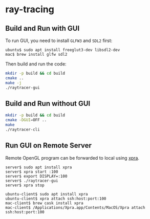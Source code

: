 # ray-tracing

## Build and Run with GUI

To run GUI, you need to install `GLFW3` and `SDL2` first:

```
ubuntu$ sudo apt install freeglut3-dev libsdl2-dev
mac$ brew install glfw sdl2
```

Then build and run the code:

```bash
mkdir -p build && cd build
cmake ..
make -j
./raytracer-gui
```

## Build and Run without GUI

```bash
mkdir -p build && cd build
cmake -DGUI=OFF ..
make
./raytracer-cli
```

## Run GUI on Remote Server

Remote OpenGL program can be forwarded to local using [xpra](https://xpra.org).

```
server$ sudo apt install xpra
server$ xpra start :100
server$ export DISPLAY=:100
server$ ./raytracer-gui
server$ xpra stop

ubuntu-client$ sudo apt install xpra
ubuntu-client$ xpra attach ssh:host:port:100
mac-client$ brew cask install xpra
mac-client$ /Applications/Xpra.app/Contents/MacOS/Xpra attach ssh:host:port:100
```
